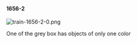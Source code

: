 #### 1656-2
![train-1656-2-0.png](https://github.com/lil-lab/nlvr/raw/master/nlvr/train/images/53/train-1656-2-0.png "train-1656-2-0.png")

One of the grey box has objects of only one color